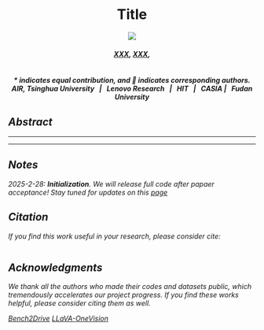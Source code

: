 <h1 align="center">Title</h1>

<p align="center">
<!-- <a href="https://arxiv.org/pdf/2410.08616"><img src="https://img.shields.io/badge/arXiv-Dual_AEB-green"></a> -->
<!-- <a href="https://www.youtube.com/watch?v=KbN-mJnXu08"><img src="https://img.shields.io/badge/YouTube-Video-red?logo=video"></a> -->
<a href="https://github.com/ChipsICU/Dual-AEB/blob/main/LICENSE"><img  src="https://img.shields.io/badge/license-MIT-blue.svg"></a>
</p>

<!-- <h4 align="center"><em><a href="https://github.com/ChipsICU">Wei Zhang</a>*, 
<a href="https://github.com/Philipflyg">Pengfei Li</a>*,
<a href="https://github.com/wjl2244">Junli Wang</a>, 
<a href="#">Bingchuan Sun</a>, 
<a href="#">Qihao Jin</a>, 
<a href="#">Guangjun Bao</a>, 
<a href="#">Shibo Rui</a>, 
<a href="#">Yang Yu</a>, 
<a href="#">Wenchao Ding</a>, 
<a href="#">Peng Li</a>📧, 
<a href="#">Yilun Chen</a>📧</em>
</h4> -->

<h4 align="center"><em>
<a href="#">XXX</a>, 
<a href="#">XXX</a>, 
</h4>

<h5 align="center">
<br>* indicates equal contribution, and 📧 indicates corresponding authors.<br>
<b > AIR, Tsinghua University &nbsp; | &nbsp; Lenovo Research  &nbsp; | &nbsp; HIT &nbsp; | &nbsp; CASIA | &nbsp; Fudan University </b>
<!-- <a><img align="center" src="assets/logo.png" width="100%"/></a> -->
</h5>

## Abstract
<!-- <a align="docs/images/pipeline.png"><img src="assets/pipeline.png"></a> -->
______

<!-- Automatic Emergency Braking (AEB) systems are a crucial component in ensuring the safety of passengers in autonomous vehicles. Conventional AEB systems primarily rely on closed-set perception modules to recognize traffic conditions and assess collision risks. To enhance the adaptability of AEB systems in open scenarios, we propose Dual-AEB, a system combines an advanced multimodal large language model (MLLM) for comprehensive scene understanding and a conventional rule-based rapid AEB to ensure quick response times. To the best of our knowledge, Dual-AEB is the first method to incorporate MLLMs within AEB systems. Through extensive experimentation, we have validated the effectiveness of our method. -->

<!-- ><strong>[Coming Soon]</strong>: We will release full code after papaer acceptance! Stay tuned for updates on this <a href='#'>page</a> -->

---

## Notes
2025-2-28: **Initialization**.  We will release full code after papaer acceptance! Stay tuned for updates on this <a href='#'>page</a>
<!-- ><strong>[Coming Soon]</strong>: We will release full code after papaer acceptance! Stay tuned for updates on this <a href='#'>page</a> -->

## Citation
If you find this work useful in your research, please consider cite: 

```
```

## Acknowledgments

We thank all the authors who made their codes and datasets public, which tremendously accelerates our project progress. If you find these works helpful, please consider citing them as well.

[Bench2Drive](https://github.com/Thinklab-SJTU/Bench2Drive)
[LLaVA-OneVision](https://github.com/LLaVA-VL/LLaVA-NeXT/)
